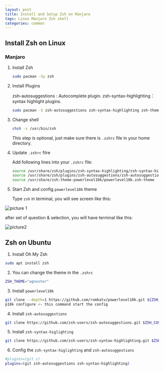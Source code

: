 ```yaml
---
layout: post
title: Install and Setup Zsh on Manjaro
tags: Linux Manjaro Zsh shell
categories: common
---
```


## Install Zsh on Linux

### Manjaro

1. Install Zsh

    ~~~bash
    sudo pacman -Sy zsh
    ~~~

2. Install Plugins

    zsh-autosuggestions : Autocomplete plugin.
    zsh-syntax-highlighting： syntax highlight plugins.

    ~~~bash
    sudo pacman -S zsh-autosuggestions zsh-syntax-highlighting zsh-theme-powerlevel10k zsh-completions
    ~~~

3. Change shell

    ~~~bash
    chsh -s /usr/bin/zsh
    ~~~

    This step is optional, just make sure there is `.zshrc` file in your home directory.

4. Update `.zshrc` filre

    Add following lines into your `.zshrc` file:

    ~~~bash
    source /usr/share/zsh/plugins/zsh-syntax-highlighting/zsh-syntax-highlighting.zsh
    source /usr/share/zsh/plugins/zsh-autosuggestions/zsh-autosuggestions.zsh
    source /usr/share/zsh-theme-powerlevel10k/powerlevel10k.zsh-theme
    ~~~

5. Start Zsh and config `powerlevel10k` theme

    Type `zsh` in terminal, you will see screen like this:

![picture 1](https://r0ngsh3n.github.io/static/img/1215/2021-01-21_10-10.png)

after set of question & selection, you will have terminal like this:

![picture2](https://r0ngsh3n.github.io/static/img/1215/2021-01-21_10-20.png)

## Zsh on Ubuntu

1. Install Oh My Zsh

~~~bash
sudo apt install zsh
~~~

2. You can change the theme in the `.zshrc`

~~~bash
ZSH_THEME="agnoster"
~~~

3. Install `powerlevel10k`

~~~bash
git clone --depth=1 https://github.com/romkatv/powerlevel10k.git ${ZSH_CUSTOM:-$HOME/.oh-my-zsh/custom}/themes/powerlevel10k
p10k configure <- this command start the config
~~~

4. Install `zsh-autosuggestions`

~~~bash
git clone https://github.com/zsh-users/zsh-autosuggestions.git $ZSH_CUSTOM/plugins/zsh-autosuggestions
~~~


5. Install `zsh-syntax-higlighting`

~~~bash
git clone https://github.com/zsh-users/zsh-syntax-highlighting.git $ZSH_CUSTOM/plugins/zsh-syntax-highlighting
~~~

6. Config the  `zsh-syntax-higlighting` and `zsh-autosuggestions`

~~~bash
#plugins=(git z)
plugins=(git zsh-autosuggestions zsh-syntax-highlighting)
~~~